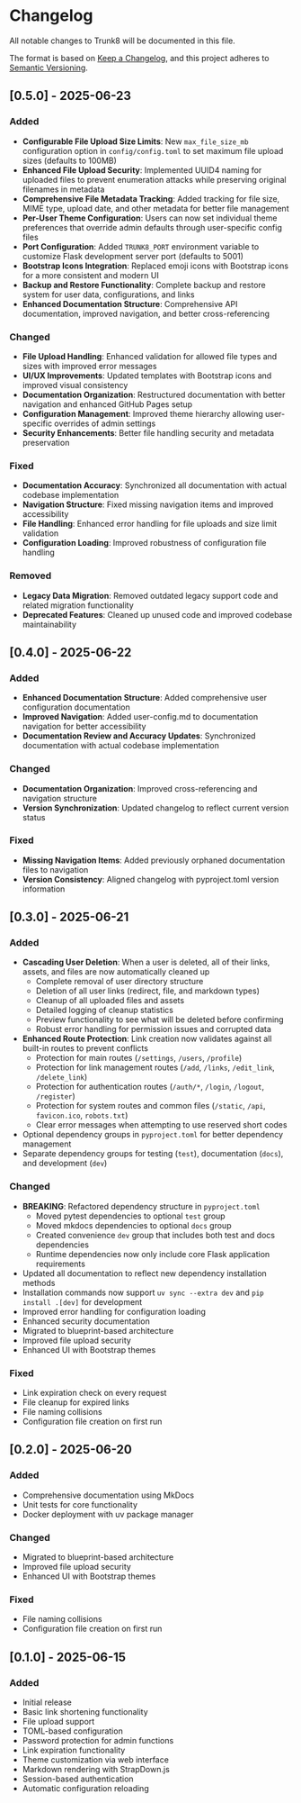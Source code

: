 # Changelog

All notable changes to Trunk8 will be documented in this file.

The format is based on [Keep a Changelog](https://keepachangelog.com/en/1.0.0/),
and this project adheres to [Semantic Versioning](https://semver.org/spec/v2.0.0.html).

## [0.5.0] - 2025-06-23

### Added
- **Configurable File Upload Size Limits**: New `max_file_size_mb` configuration option in `config/config.toml` to set maximum file upload sizes (defaults to 100MB)
- **Enhanced File Upload Security**: Implemented UUID4 naming for uploaded files to prevent enumeration attacks while preserving original filenames in metadata
- **Comprehensive File Metadata Tracking**: Added tracking for file size, MIME type, upload date, and other metadata for better file management
- **Per-User Theme Configuration**: Users can now set individual theme preferences that override admin defaults through user-specific config files
- **Port Configuration**: Added `TRUNK8_PORT` environment variable to customize Flask development server port (defaults to 5001)
- **Bootstrap Icons Integration**: Replaced emoji icons with Bootstrap icons for a more consistent and modern UI
- **Backup and Restore Functionality**: Complete backup and restore system for user data, configurations, and links
- **Enhanced Documentation Structure**: Comprehensive API documentation, improved navigation, and better cross-referencing

### Changed
- **File Upload Handling**: Enhanced validation for allowed file types and sizes with improved error messages
- **UI/UX Improvements**: Updated templates with Bootstrap icons and improved visual consistency
- **Documentation Organization**: Restructured documentation with better navigation and enhanced GitHub Pages setup
- **Configuration Management**: Improved theme hierarchy allowing user-specific overrides of admin settings
- **Security Enhancements**: Better file handling security and metadata preservation

### Fixed
- **Documentation Accuracy**: Synchronized all documentation with actual codebase implementation
- **Navigation Structure**: Fixed missing navigation items and improved accessibility
- **File Handling**: Enhanced error handling for file uploads and size limit validation
- **Configuration Loading**: Improved robustness of configuration file handling

### Removed
- **Legacy Data Migration**: Removed outdated legacy support code and related migration functionality
- **Deprecated Features**: Cleaned up unused code and improved codebase maintainability

## [0.4.0] - 2025-06-22

### Added
- **Enhanced Documentation Structure**: Added comprehensive user configuration documentation
- **Improved Navigation**: Added user-config.md to documentation navigation for better accessibility
- **Documentation Review and Accuracy Updates**: Synchronized documentation with actual codebase implementation

### Changed
- **Documentation Organization**: Improved cross-referencing and navigation structure
- **Version Synchronization**: Updated changelog to reflect current version status

### Fixed
- **Missing Navigation Items**: Added previously orphaned documentation files to navigation
- **Version Consistency**: Aligned changelog with pyproject.toml version information

## [0.3.0] - 2025-06-21

### Added
- **Cascading User Deletion**: When a user is deleted, all of their links, assets, and files are now automatically cleaned up
  - Complete removal of user directory structure
  - Deletion of all user links (redirect, file, and markdown types)
  - Cleanup of all uploaded files and assets
  - Detailed logging of cleanup statistics
  - Preview functionality to see what will be deleted before confirming
  - Robust error handling for permission issues and corrupted data
- **Enhanced Route Protection**: Link creation now validates against all built-in routes to prevent conflicts
  - Protection for main routes (`/settings`, `/users`, `/profile`)
  - Protection for link management routes (`/add`, `/links`, `/edit_link`, `/delete_link`)
  - Protection for authentication routes (`/auth/*`, `/login`, `/logout`, `/register`)
  - Protection for system routes and common files (`/static`, `/api`, `favicon.ico`, `robots.txt`)
  - Clear error messages when attempting to use reserved short codes
- Optional dependency groups in `pyproject.toml` for better dependency management
- Separate dependency groups for testing (`test`), documentation (`docs`), and development (`dev`)

### Changed
- **BREAKING**: Refactored dependency structure in `pyproject.toml`
  - Moved pytest dependencies to optional `test` group
  - Moved mkdocs dependencies to optional `docs` group
  - Created convenience `dev` group that includes both test and docs dependencies
  - Runtime dependencies now only include core Flask application requirements
- Updated all documentation to reflect new dependency installation methods
- Installation commands now support `uv sync --extra dev` and `pip install .[dev]` for development
- Improved error handling for configuration loading
- Enhanced security documentation
- Migrated to blueprint-based architecture
- Improved file upload security
- Enhanced UI with Bootstrap themes

### Fixed
- Link expiration check on every request
- File cleanup for expired links
- File naming collisions
- Configuration file creation on first run

## [0.2.0] - 2025-06-20

### Added
- Comprehensive documentation using MkDocs
- Unit tests for core functionality
- Docker deployment with uv package manager

### Changed
- Migrated to blueprint-based architecture
- Improved file upload security
- Enhanced UI with Bootstrap themes

### Fixed
- File naming collisions
- Configuration file creation on first run

## [0.1.0] - 2025-06-15

### Added
- Initial release
- Basic link shortening functionality
- File upload support
- TOML-based configuration
- Password protection for admin functions
- Link expiration functionality
- Theme customization via web interface
- Markdown rendering with StrapDown.js
- Session-based authentication
- Automatic configuration reloading